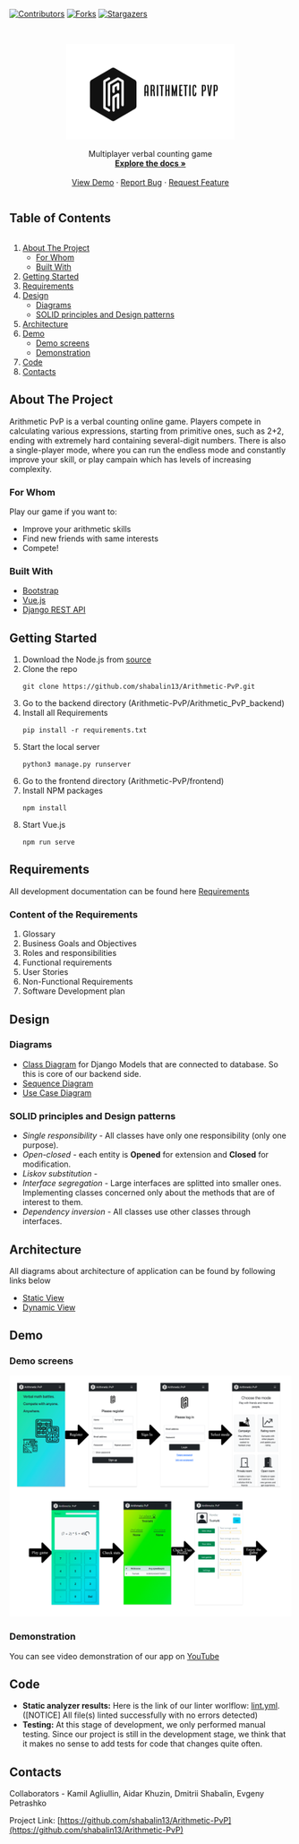 [![Contributors][contributors-shield]][contributors-url] [![Forks][forks-shield]][forks-url] [![Stargazers][stars-shield]][stars-url]


<!-- PROJECT LOGO -->
<br />
<p align="center">
  <a href="https://github.com/shabalin13/Arithmetic-PvP">
    <img src="logo.png" alt="Logo" width="300" height="171">
  </a>

  <p align="center">
    Multiplayer verbal counting game
    <br />
    <a href="https://github.com/shabalin13/Arithmetic-PvP/tree/main/Documentation"><strong>Explore the docs »</strong></a>
    <br />
    <br />
    <a href="#demo">View Demo</a>
    ·
    <a href="https://github.com/shabalin13/Arithmetic-PvP/issues">Report Bug</a>
    ·
    <a href="https://github.com/shabalin13/Arithmetic-PvP/issues">Request Feature</a>
  </p>
</p>



<!-- TABLE OF CONTENTS -->

  <h2 style="display: inline-block">Table of Contents</h2>
  <ol>
    <li>
      <a href="#about-the-project">About The Project</a>
      <ul>
        <li><a href="#for-whom">For Whom</a></li>
      </ul>
      <ul>
        <li><a href="#built-with">Built With</a></li>
      </ul>
    </li>
    <li>
      <a href="#getting-started">Getting Started</a>
    </li>
    <li>
      <a href="#requirements">Requirements</a>
    </li>
    <li>
      <a href="#design">Design</a>
      <ul>
        <li><a href="#diagrams">Diagrams</a></li>
      </ul>
      <ul>
        <li><a href="#solid-principles-and-design-patterns">SOLID principles and Design patterns</a></li>
      </ul>
    </li>
    <li><a href="#architecture">Architecture</a></li>
    <li>
       <a href="#demo">Demo</a>
      <ul>
        <li><a href="#demo-screens">Demo screens</a></li>
      </ul>
      <ul>
        <li><a href="#demonstration">Demonstration</a></li>
      </ul>
    </li>
    <li><a href="#code">Code</a></li>
    <li><a href="#contacts">Contacts</a></li>
  </ol>




<!-- ABOUT THE PROJECT -->
## About The Project

Arithmetic PvP is a verbal counting online game. Players compete in calculating various expressions, starting from primitive ones, such as 2+2, ending with extremely hard containing several-digit numbers. There is also a single-player mode, where you can run the endless mode and constantly improve your skill, or play campain which has levels of increasing complexity. 

### For Whom
Play our game if you want to:

* Improve your arithmetic skills
* Find new friends with same interests
* Compete!


### Built With

* [Bootstrap](https://getbootstrap.com/)
* [Vue.js](https://vuejs.org/)
* [Django REST API](https://www.django-rest-framework.org/)



<!-- GETTING STARTED -->
## Getting Started

1) Download the Node.js from [source](https://nodejs.org/en/download/)
2) Clone the repo
    ```
    git clone https://github.com/shabalin13/Arithmetic-PvP.git
    ```
3) Go to the backend directory (Arithmetic-PvP/Arithmetic_PvP_backend)
4) Install all Requirements
    ```
    pip install -r requirements.txt
    ```
5) Start the local server
    ```
    python3 manage.py runserver
    ```
6) Go to the frontend directory (Arithmetic-PvP/frontend)
7) Install NPM packages
    ```
    npm install
    ```
8) Start Vue.js
    ```
    npm run serve
    ```

## Requirements

All development documentation can be found here [Requirements](https://github.com/shabalin13/Arithmetic-PvP/blob/main/Documentation/Requirements.pdf)

### Content of the Requirements

1.  Glossary
2.  Business Goals and Objectives
3.  Roles and responsibilities
4.  Functional requirements
5.  User Stories
6.  Non-Functional Requirements
7.  Software Development plan


## Design

### Diagrams

* [Class Diagram](https://github.com/shabalin13/Arithmetic-PvP/blob/main/Documentation/Class_diagram.png) for Django Models that are connected to database. So this is core of our backend side.
* [Sequence Diagram](https://github.com/shabalin13/Arithmetic-PvP/blob/main/Documentation/Sequence_diagram.png)
* [Use Case Diagram](https://github.com/shabalin13/Arithmetic-PvP/blob/main/Documentation/Use_case_diagram.png)

### SOLID principles and Design patterns

* *Single responsibility* - All classes have only one responsibility (only one purpose).
* *Open-closed* - each entity is **Opened** for extension and **Closed** for modification.
* *Liskov substitution* - 
* *Interface segregation* - Large interfaces are splitted into smaller ones. Implementing classes concerned only about the methods that are of interest to them.
* *Dependency inversion* - All classes use other classes through interfaces.

## Architecture

All diagrams about architecture of application can be found by following links below

* [Static View]()
* [Dynamic View]()

## Demo

### Demo screens

![Demo](https://github.com/shabalin13/Arithmetic-PvP/blob/main/Documentation/Demo-screens.png)

### Demonstration

You can see video demonstration of our app on [YouTube](https://www.youtube.com/watch?v=YBOpn10ter0)


## Code

* **Static analyzer results:**
Here is the link of our linter worlflow: [lint.yml](https://github.com/shabalin13/Arithmetic-PvP/actions/workflows/linter.yml). ([NOTICE]   All file(s) linted successfully with no errors detected)
* **Testing:**
At this stage of development, we only performed manual testing. Since our project is still in the development stage, we think that it makes no sense to add tests for code that changes quite often.


<!-- CONTACTS -->
## Contacts

Collaborators - Kamil Agliullin, Aidar Khuzin, Dmitrii Shabalin, Evgeny Petrashko

Project Link: [https://github.com/shabalin13/Arithmetic-PvP](https://github.com/shabalin13/Arithmetic-PvP)



<!-- MARKDOWN LINKS & IMAGES -->
<!-- https://www.markdownguide.org/basic-syntax/#reference-style-links -->
[contributors-shield]: https://img.shields.io/github/contributors/shabalin13/Arithmetic-PvP.svg?style=for-the-badge
[contributors-url]: https://github.com/shabalin13/Arithmetic-PvP/graphs/contributors
[forks-shield]: https://img.shields.io/github/forks/shabalin13/Arithmetic-PvP.svg?style=for-the-badge
[forks-url]: https://github.com/shabalin13/Arithmetic-PvP/network/members
[stars-shield]: https://img.shields.io/github/stars/shabalin13/Arithmetic-PvP.svg?style=for-the-badge
[stars-url]: https://github.com/shabalin13/Arithmetic-PvP/stargazers
[license-shield]: https://img.shields.io/github/license/shabalin13/Arithmetic-PvP.svg?style=for-the-badge

